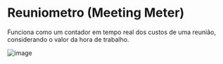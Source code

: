# Reuniometro (Meeting Meter)

Funciona como um contador em tempo real dos custos de uma reunião, considerando o valor da hora de trabalho.

![image](https://github.com/user-attachments/assets/edbfe99b-a59f-4dba-9281-c1872285c857)
